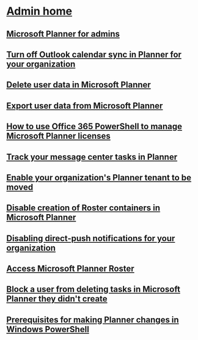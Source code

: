 # [Admin home](index.yml)
## [Microsoft Planner for admins](planner-for-admins.md)
## [Turn off Outlook calendar sync in Planner for your organization](turn-off-outlook-calendar-sync.md)
## [Delete user data in Microsoft Planner](delete-user-data.md)
## [Export user data from Microsoft Planner](export-user-data.md)
## [How to use Office 365 PowerShell to manage Microsoft Planner licenses](/office365/troubleshoot/administration/how-to-use-office-365-powershell-to-manage-microsoft-planner-licenses)
## [Track your message center tasks in Planner](track-message-center-tasks-planner.md)
## [Enable your organization's Planner tenant to be moved](enable-organization-planner-tenant-move.md)
## [Disable creation of Roster containers in Microsoft Planner](disable-roster-containers.md)
## [Disabling direct-push notifications for your organization](disabling-direct-push-planner-mobile-notifications.md)
## [Access Microsoft Planner Roster](access-planner-roster.md)
## [Block a user from deleting tasks in Microsoft Planner they didn't create](block-non-owner-task-deletion.md)
## [Prerequisites for making Planner changes in Windows PowerShell](prerequisites-for-powershell.md)
